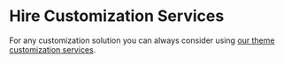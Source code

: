 # Hire Customization Services

For any customization solution you can always consider using [our theme customization services](https://inspirythemes.com/theme-customization/).